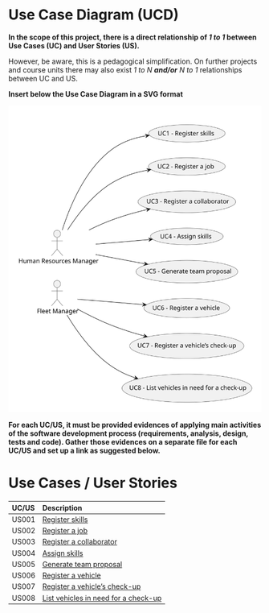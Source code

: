 # Use Case Diagram (UCD)

**In the scope of this project, there is a direct relationship of _1 to 1_ between Use Cases (UC) and User Stories (US).**

However, be aware, this is a pedagogical simplification. On further projects and course units there may also exist _1 to N **and/or** N to 1_ relationships between UC and US.

**Insert below the Use Case Diagram in a SVG format**

![Use Case Diagram](svg/use-case-diagram.svg)

**For each UC/US, it must be provided evidences of applying main activities of the software development process (requirements, analysis, design, tests and code). Gather those evidences on a separate file for each UC/US and set up a link as suggested below.**

# Use Cases / User Stories

| UC/US | Description                                                   |                   
|:------|:--------------------------------------------------------------|
| US001 | [Register skills](../../us009/Readme.md)                      |
| US002 | [Register a job](../../us010/Readme.md)                       |
| US003 | [Register a collaborator](../../us011/Readme.md)              |
| US004 | [Assign skills](../../us012/Readme.md)                        |
| US005 | [Generate team proposal](../../us013/Readme.md)               |
| US006 | [Register a vehicle](../../us014/Readme.md)                   |
| US007 | [Register a vehicle’s check-up](../../us007/Readme.md)        |
| US008 | [List vehicles in need for a check-up](../../us008/Readme.md) |

